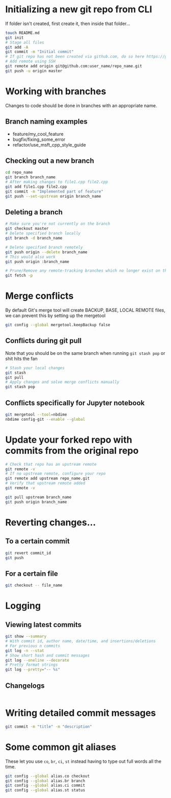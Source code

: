 # Initializing a new git repo from CLI
If folder isn't created, first create it, then inside that folder...

```bash
touch README.md
git init
# Stage all files
git add -A
git commit -m "Initial commit"
# If git repo has not been created via github.com, do so here https://github.com/new
# Add remote using SSH
git remote add origin git@github.com:user_name/repo_name.git
git push -u origin master
```



# Working with branches
Changes to code should be done in branches with an appropriate name.

## Branch naming examples
- feature/my_cool_feature
- bugfix/fixing_some_error
- refactor/use_msft_cpp_style_guide

## Checking out a new branch
```bash
cd repo_name
git branch branch_name
# After making changes to file1.cpp file2.cpp
git add file1.cpp file2.cpp
git commit -m "Implemented part of feature"
git push --set-upstream origin branch_name
```

## Deleting a branch
```bash
# Make sure you're not currently on the branch
git checkout master
# Delete specified branch locally
git branch -d branch_name

# Delete specified branch remotely
git push origin --delete branch_name
# This would also work
git push origin :branch_name

# Prune/Remove any remote-tracking branches which no longer exist on the remote.
git fetch -p
```



# Merge conflicts
By default Git's merge tool will create BACKUP, BASE, LOCAL REMOTE files, we can prevent this by setting up the mergetool
```bash
git config --global mergetool.keepBackup false
```

## Conflicts during git pull
Note that you should be on the same branch when running `git stash pop` or shit hits the fan
```bash
# Stash your local changes
git stash
git pull
# Apply changes and solve merge conflicts manually
git stash pop
```

## Conflicts specifically for Jupyter notebook
```bash
git mergetool --tool=nbdime
nbdime config-git --enable --global
```



# Update your forked repo with commits from the original repo
```bash
# Check that repo has an upstream remote
git remote -v
# If no upstream remote, configure your repo
git remote add upstream repo_name.git
# Verify that upstream remote added
git remote -v

git pull upstream branch_name
git push origin branch_name
```



# Reverting changes...
## To a certain commit
```bash
git revert commit_id
git push
```

## For a certain file
```bash
git checkout -- file_name
```



# Logging

## Viewing latest commits
```bash
git show --summary
# With commit id, author name, date/time, and insertions/deletions
# For previous n commits
git log -n --stat
# Show short hash and commit messages
git log --oneline --decorate
# Pretty format strings
git log --pretty="-- %s"
```

## Changelogs
```bash

```



# Writing detailed commit messages
```bash
git commit -m "title" -m "description"
```



# Some common git aliases
These let you use `co`, `br`, `ci`, `st` instead having to type out full words all the time.
```bash
git config --global alias.co checkout
git config --global alias.br branch
git config --global alias.ci commit
git config --global alias.st status
```